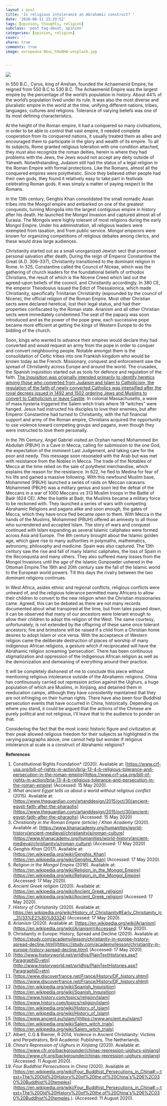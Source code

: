 ```yaml
---
layout : post
title: 'Is religious intolerance an Abrahamic construct? '
date: '2020-08-11 23:29:52'
tags: [opinion, thoughts, religion]
subclass: 'post tag-about, opinion'
categories: [opinion, religion]
cover: ''
share: true
comments: true
image: europeana-0GuL_hVwQHA-unsplash.jpg


---
```


![](/images/europeana-0GuL_hVwQHA-unsplash.jpg)

In 550 B.C., Cyrus, king of Anshan, founded the Achaemenid Empire, he reigned from 550 B.C to 530 B.C. The Achaemenid Empire was the largest empire by the percentage of the world’s population in history. About 44% of the world’s population lived under its rule. It was also the most diverse and pluralistic empire in the world at the time, unifying different nations, tribes, languages, cultures and religions. Tolerance of varying beliefs was one of its most defining characteristics.

At the height of the Roman empire, it had a conquered so many civilisations, in order to be able to control that vast empire, it needed complete cooperation from its conquered nations, it usually treated them as allies and encouraged them to participate in the glory and wealth of its empire. To all its subjects, Rome granted religious toleration with one condition attached, they must also recognize the roman deities, herein is where they had problems with the Jews, the Jews would not accept any deity outside of Yahweh. Notwithstanding, Judaism still had the status of a legal religion in the Roman Empire with formal protections. Like the Romans, almost all the conquered empires were polytheistic. Since they believed other people had their own gods, they found it relatively easy to take part in festivals celebrating Roman gods. It was simply a matter of paying respect to the Romans. 

In the 13th century, Genghis Khan consolidated the small nomadic Asian tribes into the Mongol empire and embarked on one of the greatest conquests, turning Mongolia into the largest contiguous empire in history after his death. He launched the Mongol Invasion and captured almost all of Eurasia. The Mongols were highly tolerant of most religions during the early Mongol Empire. Under his administration, all religious leaders were exempted from taxation, and from public service. Mongol emperors were known for organizing competitions of religious debates among clerics, and these would draw large audiences.

Christianity started out as a small unorganized Jewish sect that promised personal salvation after death, During the reign of Emperor Constantine the Great (A.D. 306–337), Christianity transitioned to the dominant religion in Rome. In 325, Constantine called the Council of Niceae, which was the gathering of church leaders for the foundational beliefs of orthodox Christians, the result of which is the Nicene Creed which laid out the agreed-upon beliefs of the council, and Christianity accordingly. In 380 CE, the emperor Theodosius issued the Edict of Thessalonica, which made Christianity, specifically Trinitarian Christianity (expounded by the council of Nicene), the official religion of the Roman Empire. Most other Christian sects were declared heretical, lost their legal status, and had their properties confiscated by the Roman state. Arianism and all other Christian sects were immediately condemned.The seat of the papacy was soon introduced and as the power of the pope grew, each successive pope became more efficient at getting the kings of Western Europe to do the bidding of the church.

Soon, kings who wanted to advance their empires would declare they had converted and would request an army from the pope in order to conquer and convert neighbouring people. Notable amongst them is the consolidation of Celtic tribes into one Frankish kingdom who would be known today as the French. Missionary, conquest and enforcement saw the spread of Christianity across Europe and around the world. The crusades, the Spanish inquisition started out as tools for defence and regulation of the faith. [The Inquisition was originally intended primarily to identify heretics among those who converted from Judaism and Islam to Catholicism, the regulation of the faith of newly converted Catholics was intensified after the royal decrees issued in 1492 and 1502 ordering Jews and Muslims to convert to Catholicism or leave Castile](https://en.wikipedia.org/wiki/Spanish_Inquisition). In colonial Massachusetts, a wave of mass hysteria triggered the Salem witch trials where 19 “witches” were hanged. Jesus had instructed his disciples to love their enemies, but after Emperor Constantine had turned to Christianity, with the full financial support and army of the Roman empire, Christians acquired the opportunity to use violence toward competing groups and pagans, even though they were instructed to love them personally.

In the 7th Century, Angel Gabriel visited an Orphan named Mohammed ibn Abdullah (PBUH) in a Cave in Mecca, calling for submission to the one God, the expectation of the imminent Last Judgement, and taking care for the poor and needy. This message soon resonated with the Arab but was met with resistance from the Nobles in Mecca. The trade of the Notables of Mecca at the time relied on the sale of polytheist merchandise, which explains the reason for the resistance. In 622, he fled to Medina for fear of his life and gained a massive following. With this newfound Muslim base, Mohammed (PBUH) launched a series of raids on Meccan caravans. Mohammed (PBUH) was a military genius and soon led the defeat of the Meccans in a war of 1000 Meccans vs 313 Muslim troops in the Battle of Badr (624 CE). After the battle at Badr, the Muslims became a military force to be reckoned with. They launched a series of wars with competing Abrahamic Religions and pagans alike and soon enough, the gates of Mecca, which they have once fled became open to them. With Mecca in the hands of the Muslims, Mohammed (PBUH) offered an amnesty to all those who surrendered and accepted Islam. The story of wars and conquest continued with Islam expanding as several Islamic caliphates were formed across Asia and Europe. The 8th century brought about the Islamic golden age, which gave rise to many authorities in polymaths, mathematics, astronomy, philosophy and medicine. Spain was also captured. The 13th century saw the rise and fall of many Islamic caliphates, the loss of Spain in the Reconquista and many others. They also suffered many losses from the Mongol Invasions until the age of the Islamic Gunpowder ushered in the Ottoman Empire.The 19th and 20th century saw the fall of the Islamic world to the European world powers. Till this days the rivalry between the two dominant religions continues.

In West Africa, asides ethnic and regional conflicts, religious conflicts were unheard of, and the religious tolerance permitted many Africans to allow their children to convert to the new religion when the Christian missionaries came. Agreed, this can be debated as there are not many records documented about what transpired at the time, but from tales passed down, it can be observed that many of our ancestors were tolerant enough to allow their children to adopt the religion of the West. The same courtesy, unfortunately, is not extended by the offspring of these same once tolerant ancestors; fire and brimstone will be raised if a child from a Christian home desires to adopt Islam or vice versa. With the acceptance of Western religion came the deliberate destruction of places of worship of many indigenous African religions, a gesture which if reciprocated will have the Abrahamic religion screaming ‘persecution’. There has been continuous stigmatization and oppression of the indigenous African religion as well as the demonization and demeaning of everything around their practice. 

It will be completely dishonest of me to conclude this piece without mentioning religious intolerance outside of the Abrahamic religions. China has continuously carried out repression action against the Uighurs, a huge population of which are Muslims, in Xinjiang, and detained them in reeducation camps, although they have consistently maintained that they are not infringing on their human rights. There have also been four Buddhist persecution events that have occurred in China, historically. Depending on where you stand, it could be argued that the actions of the Chinese are purely political and not religious, I'll leave that to the audience to ponder on that.

Considering the fact that the most iconic historic figure and civilization at their peak allowed religious freedom for their subjects as highlighted in the varying paragraphs above, one cannot help but wonder if religious intolerance at scale is a construct of Abrahamic religions?

**References**

1. Constitutional Rights Foundation* (2020). Available at: [https://www.crf-usa.org/bill-of-rights-in-action/bria-13-4-b-religious-tolerance-and-persecution-in-the-roman-empire](https://www.crf-usa.org/bill-of-rights-in-action/bria-13-4-b-religious-tolerance-and-persecution-in-the-roman-empire) (Accessed: 15 May 2020).
2. *What ancient Egypt tells us about a world without religious conflict* (2015). Available at: [https://www.theguardian.com/artanddesign/2015/oct/30/ancient-egypt-faith-after-the-pharaohs](https://www.theguardian.com/artanddesign/2015/oct/30/ancient-egypt-faith-after-the-pharaohs) (Accessed: 15 May 2020)
3. *Christianity in the Roman Empire (article) / Khan Academy* (2020). Available at: [https://www.khanacademy.org/humanities/world-history/ancient-medieval/christianity/a/roman-culture](https://www.khanacademy.org/humanities/world-history/ancient-medieval/christianity/a/roman-culture) (Accessed: 17 May 2020)
4. *Genghis Khan* (2017). Available at: [https://en.wikipedia.org/wiki/Genghis_Khan](https://en.wikipedia.org/wiki/Genghis_Khan) (Accessed: 17 May 2020).
5. *Religion in the Mongol Empire* (2016). Available at: [https://en.wikipedia.org/wiki/Religion_in_the_Mongol_Empire](https://en.wikipedia.org/wiki/Religion_in_the_Mongol_Empire) (Accessed: 17 May 2020).
6. *Ancient Greek religion* (2020). Available at: [https://en.wikipedia.org/wiki/Ancient_Greek_religion](https://en.wikipedia.org/wiki/Ancient_Greek_religion) (Accessed: 17 May 2020).
7. *History of Christianity* (2020). Available at: https://en.wikipedia.org/wiki/History_of_Christianity#Early_Christianity_(c._31/33%E2%80%93324) (Accessed: 17 May 2020).
8. *Arianism* (2020). Available at: [https://en.wikipedia.org/wiki/Arianism](https://en.wikipedia.org/wiki/Arianism)(Accessed: 17 May 2020).
9. Christianity in Europe: History, Spread and Decline (2020). Available at: [https://study.com/academy/lesson/christianity-in-europe-history-spread-decline.html](https://study.com/academy/lesson/christianity-in-europe-history-spread-decline.html) (Accessed: 17 May 2020).
10. [http://www.historyworld.net/wrldhis/PlainTextHistories.asp?ParagraphID=etn](http://www.historyworld.net/wrldhis/PlainTextHistories.asp?ParagraphID=etn)
11. [https://www.discoverfrance.net/France/History/DF_history.shtml](https://www.discoverfrance.net/France/History/DF_history.shtml)
12. [https://en.wikipedia.org/wiki/Spanish_Inquisition](https://en.wikipedia.org/wiki/Spanish_Inquisition)
13. [https://www.history.com/topics/religion/islam](https://www.history.com/topics/religion/islam)
14. [https://en.wikipedia.org/wiki/History_of_Islam](https://en.wikipedia.org/wiki/History_of_Islam)
15. [https://www.ancient.eu/islam/](https://www.ancient.eu/islam/)
16. [https://en.wikipedia.org/wiki/Salem_witch_trials](https://en.wikipedia.org/wiki/Salem_witch_trials)
17. Albert, C.G & Riemer, R 2014, Violence in Ancient Christianity: Victims and Perpetrators, Brill Academic Publishers, The Netherlands.
18. *China’s Repression of Uighurs in Xinjiang* (2020). Available at: [https://www.cfr.org/backgrounder/chinas-repression-uighurs-xinjiang](https://www.cfr.org/backgrounder/chinas-repression-uighurs-xinjiang) (Accessed: 11 August 2020).
19. *Four Buddhist Persecutions in China* (2020). Available at: [https://en.wikipedia.org/wiki/Four_Buddhist_Persecutions_in_China#:~:text=The%20Old%20History%20of%20the,of%20China's%206%2C030%20Buddhist%20temples](https://en.wikipedia.org/wiki/Four_Buddhist_Persecutions_in_China#:~:text=The%20Old%20History%20of%20the,of%20China's%206%2C030%20Buddhist%20temples.). (Accessed: 11 August 2020).